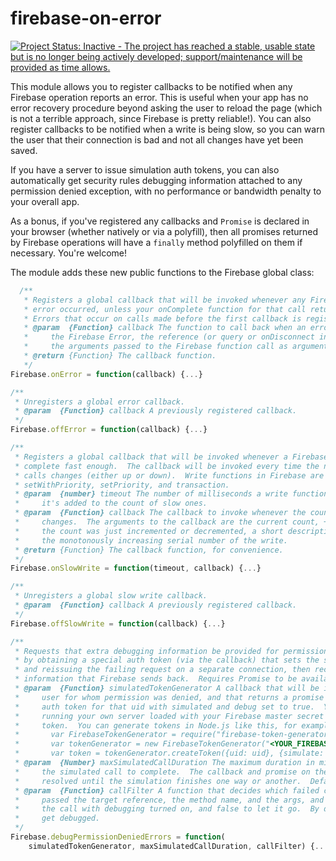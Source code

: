 firebase-on-error
=================

[![Project Status: Inactive - The project has reached a stable, usable state but is no longer being actively developed; support/maintenance will be provided as time allows.](http://www.repostatus.org/badges/latest/inactive.svg)](http://www.repostatus.org/#inactive)

This module allows you to register callbacks to be notified when any Firebase operation reports an error.  This is useful when your app has no error recovery procedure beyond asking the user to reload the page (which is not a terrible approach, since Firebase is pretty reliable!).  You can also register callbacks to be notified when a write is being slow, so you can warn the user that their connection is bad and not all changes have yet been saved.

If you have a server to issue simulation auth tokens, you can also automatically get security rules debugging information attached to any permission denied exception, with no performance or bandwidth penalty to your overall app.

As a bonus, if you've registered any callbacks and `Promise` is declared in your browser (whether natively or via a polyfill), then all promises returned by Firebase operations will have a `finally` method polyfilled on them if necessary.  You're welcome!

The module adds these new public functions to the Firebase global class:

```javascript
  /**
   * Registers a global callback that will be invoked whenever any Firebase API indicates that an
   * error occurred, unless your onComplete function for that call returns (or is) IGNORE_ERROR.
   * Errors that occur on calls made before the first callback is registered will not be captured.
   * @param  {Function} callback The function to call back when an error occurs.  It will be passed
   *     the Firebase Error, the reference (or query or onDisconnect instance), the method name, and
   *     the arguments passed to the Firebase function call as arguments.
   * @return {Function} The callback function.
   */
Firebase.onError = function(callback) {...}

/**
 * Unregisters a global error callback.
 * @param  {Function} callback A previously registered callback.
 */
Firebase.offError = function(callback) {...}

/**
 * Registers a global callback that will be invoked whenever a Firebase API write function doesn't
 * complete fast enough.  The callback will be invoked every time the number of outstanding slow
 * calls changes (either up or down).  Write functions in Firebase are set, update, remove, push,
 * setWithPriority, setPriority, and transaction.
 * @param  {number} timeout The number of milliseconds a write function is allowed to run before
 *     it's added to the count of slow ones.
 * @param  {Function} callback The callback to invoke whenever the count of outstanding slow calls
 *     changes.  The arguments to the callback are the current count, +1 or -1 to indicate whether
 *     the count was just incremented or decremented, a short description of the stalled call, and
 *     the monotonously increasing serial number of the write.
 * @return {Function} The callback function, for convenience.
 */
Firebase.onSlowWrite = function(timeout, callback) {...}

/**
 * Unregisters a global slow write callback.
 * @param  {Function} callback A previously registered callback.
 */
Firebase.offSlowWrite = function(callback) {...}

/**
 * Requests that extra debugging information be provided for permission denied errors.  This works
 * by obtaining a special auth token (via the callback) that sets the simulated and debug flags,
 * and reissuing the failing request on a separate connection, then recording the debug
 * information that Firebase sends back.  Requires Promise to be available in the browser.
 * @param  {Function} simulatedTokenGenerator A callback that will be invoked with the uid of the
 *     user for whom permission was denied, and that returns a promise that resolves to a Firebase
 *     auth token for that uid with simulated and debug set to true.  You'll likely need to be
 *     running your own server loaded with your Firebase master secret to securely generate such a
 *     token.  You can generate tokens in Node.js like this, for example:
 *       var FirebaseTokenGenerator = require("firebase-token-generator");
 *       var tokenGenerator = new FirebaseTokenGenerator("<YOUR_FIREBASE_SECRET>");
 *       var token = tokenGenerator.createToken({uid: uid}, {simulate: true, debug: true});
 * @param  {Number} maxSimulatedCallDuration The maximum duration in milliseconds to allow for
 *     the simulated call to complete.  The callback and promise on the original call won't be
 *     resolved until the simulation finishes one way or another.  Defaults to 5 seconds.
 * @param  {Function} callFilter A function that decides which failed calls to debug.  It gets
 *     passed the target reference, the method name, and the args, and returns true to simulate
 *     the call with debugging turned on, and false to let it go.  By default, all failed calls
 *     get debugged.
 */
Firebase.debugPermissionDeniedErrors = function(
    simulatedTokenGenerator, maxSimulatedCallDuration, callFilter) {...}

```
